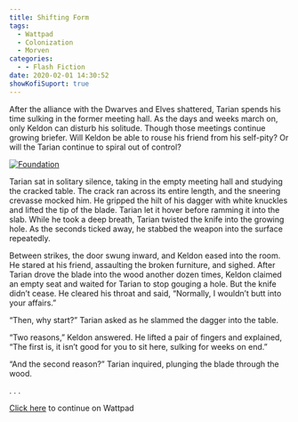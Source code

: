 ```yaml
---
title: Shifting Form
tags:
  - Wattpad
  - Colonization
  - Morven
categories:
  - - Flash Fiction
date: 2020-02-01 14:30:52
showKofiSuport: true
---
```


After the alliance with the Dwarves and Elves shattered, Tarian spends his time sulking in the former meeting hall. As the days and weeks march on, only Keldon can disturb his solitude. Though those meetings continue growing briefer.<!-- more --> Will Keldon be able to rouse his friend from his self-pity? Or will the Tarian continue to spiral out of control?

<div class="center">

[![Foundation](/images/covers/colonization.png "Foundation")](https://www.wattpad.com/822506017-colonization-shifting-form)

</div>

Tarian sat in solitary silence, taking in the empty meeting hall and studying the cracked table. The crack ran across its entire length, and the sneering crevasse mocked him. He gripped the hilt of his dagger with white knuckles and lifted the tip of the blade. Tarian let it hover before ramming it into the slab. While he took a deep breath, Tarian twisted the knife into the growing hole. As the seconds ticked away, he stabbed the weapon into the surface repeatedly.

Between strikes, the door swung inward, and Keldon eased into the room. He stared at his friend, assaulting the broken furniture, and sighed. After Tarian drove the blade into the wood another dozen times, Keldon claimed an empty seat and waited for Tarian to stop gouging a hole. But the knife didn’t cease. He cleared his throat and said, “Normally, I wouldn’t butt into your affairs.”

“Then, why start?” Tarian asked as he slammed the dagger into the table.

“Two reasons,” Keldon answered. He lifted a pair of fingers and explained, “The first is, it isn’t good for you to sit here, sulking for weeks on end.”

“And the second reason?” Tarian inquired, plunging the blade through the wood.

<div class="center story-ellipses">
.
.
.
</div>

<div class="center">

[Click here](https://www.wattpad.com/822506017-colonization-shifting-form) to continue on Wattpad

</div>